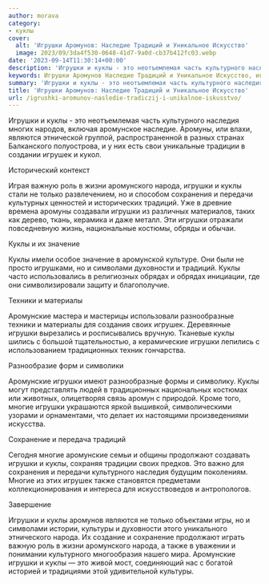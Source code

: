 ```yaml
---
author: morava
category:
- куклы
cover:
  alt: 'Игрушки Аромунов: Наследие Традиций и Уникальное Искусство'
  image: 2023/09/3da4f530-0648-41d7-9a0d-cb37b412fc03.webp
date: '2023-09-14T11:30:14+00:00'
description: 'Игрушки и куклы - это неотъемлемая часть культурного наследия многих народов, включая аромунское наследие. Аромуны, или влахи, являются этнической...'
keywords: Игрушки Аромунов Наследие Традиций и Уникальное Искусство, игрушки, куклы, аромунские, это, культурного, игрушек, народа, традиций, многие, наследия, аромуны, являются, традиции, важную, роль
summary: 'Игрушки и куклы - это неотъемлемая часть культурного наследия многих народов, включая аромунское наследие. Аромуны, или влахи, являются этнической...'
title: 'Игрушки Аромунов: Наследие Традиций и Уникальное Искусство'
url: /igrushki-aromunov-nasledie-tradiczij-i-unikalnoe-iskusstvo/
---
```


Игрушки и куклы \- это неотъемлемая часть культурного наследия многих народов, включая аромунское наследие. Аромуны, или влахи, являются этнической группой, распространенной в разных странах Балканского полуострова, и у них есть свои уникальные традиции в создании игрушек и кукол.

Исторический контекст

Играя важную роль в жизни аромунского народа, игрушки и куклы стали не только развлечением, но и способом сохранения и передачи культурных ценностей и исторических традиций. Уже в древние времена аромуны создавали игрушки из различных материалов, таких как дерево, ткань, керамика и даже металл. Эти игрушки отражали повседневную жизнь, национальные костюмы, обряды и обычаи.

Куклы и их значение

Куклы имели особое значение в аромунской культуре. Они были не просто игрушками, но и символами духовности и традиций. Куклы часто использовались в религиозных обрядах и обрядах инициации, где они символизировали защиту и благополучие.

Техники и материалы

Аромунские мастера и мастерицы использовали разнообразные техники и материалы для создания своих игрушек. Деревянные игрушки вырезались и росписывались вручную. Тканевые куклы шились с большой тщательностью, а керамические игрушки лепились с использованием традиционных техник гончарства.

Разнообразие форм и символики

Аромунские игрушки имеют разнообразные формы и символику. Куклы могут представлять людей в традиционных национальных костюмах или животных, олицетворяя связь аромун с природой. Кроме того, многие игрушки украшаются яркой вышивкой, символическими узорами и орнаментами, что делает их настоящими произведениями искусства.

Сохранение и передача традиций

Сегодня многие аромунские семьи и общины продолжают создавать игрушки и куклы, сохраняя традиции своих предков. Это важно для сохранения и передачи культурного наследия будущим поколениям. Многие из этих игрушек также становятся предметами коллекционирования и интереса для искусствоведов и антропологов.

Завершение

Игрушки и куклы аромунов являются не только объектами игры, но и символами истории, культуры и духовности этого уникального этнического народа. Их создание и сохранение продолжают играть важную роль в жизни аромунского народа, а также в уважении и понимании культурного многообразия нашего мира. Аромунские игрушки и куклы — это живой мост, соединяющий нас с богатой историей и традициями этой удивительной культуры.